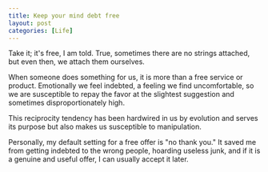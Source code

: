 ```yaml
---
title: Keep your mind debt free
layout: post
categories: [Life]
---
```


Take it; it's free, I am told. True, sometimes there are no strings attached, but even then, we attach them ourselves.

When someone does something for us, it is more than a free service or product. Emotionally we feel indebted, a feeling we find uncomfortable, so we are susceptible to repay the favor at the slightest suggestion and sometimes disproportionately high. 

This reciprocity tendency has been hardwired in us by evolution and serves its purpose but also makes us susceptible to manipulation.

Personally, my default setting for a free offer is "no thank you." It saved me from getting indebted to the wrong people,  hoarding useless junk, and if it is a genuine and useful offer, I can usually accept it later.
